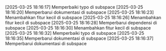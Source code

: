 [2025-03-25 18:16:17] Memperbaiki typo di subspace
[2025-03-25 18:16:20] Memperbarui dokumentasi di subspace
[2025-03-25 18:16:23] Menambahkan fitur kecil di subspace
[2025-03-25 18:16:26] Menambahkan fitur kecil di subspace
[2025-03-25 18:16:28] Memperbarui dependensi di subspace
[2025-03-25 18:16:30] Menambahkan fitur kecil di subspace
[2025-03-25 18:16:32] Memperbaiki typo di subspace
[2025-03-25 18:16:35] Memperbarui dokumentasi di subspace
[2025-03-25 18:16:37] Memperbarui dokumentasi di subspace
